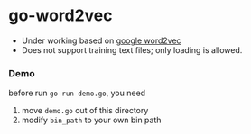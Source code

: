 # go-word2vec

* Under working based on [google word2vec](https://code.google.com/p/word2vec/)
* Does not support training text files; only loading is allowed.

### Demo
before run `go run demo.go`, you need

1. move `demo.go` out of this directory
2. modify `bin_path` to your own bin path